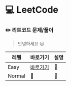 # :computer: LeetCode 
### :pencil2: 리트코드 문제/풀이

> 안녕하세요 :smiley:

|레벨|바로가기|설명|
|------|---|---|
|Easy|[바로가기](https://github.com/CSHcode/LeetCode/tree/main/Easy)|:hammer:|
|Normal|:hammer:|:hammer:|
